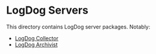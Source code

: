 LogDog Servers
==============

This directory contains LogDog server packages. Notably:

* [LogDog Collector](cmd/logdog_collector)
* [LogDog Archivist](cmd/logdog_archivist)
